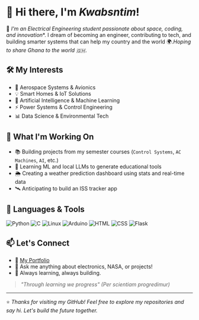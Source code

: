 # 👋 Hi there, I'm *Kwabsntim*!

🚀 *I'm an Electrical Engineering student passionate about space, coding, and innovation**. I dream of becoming an engineer, contributing to tech, and building smarter systems that can help my country and the world 🌍.*Hoping to share Ghana to the world 🇬🇭*.

## 🛠️ My Interests
 - 🌌 Aerospace Systems & Avionics
 - 💡 Smart Homes & IoT Solutions
 - 🤖 Artificial Intelligence & Machine Learning
 - ⚡ Power Systems & Control Engineering
 - 📊 Data Science & Environmental Tech

## 👷 What I'm Working On

- 📚 Building projects from my semester courses (`Control Systems`, `AC Machines`, `AI`, etc.)
- 🧠 Learning ML and local LLMs to generate educational tools
- 🌦️ Creating a weather prediction dashboard using stats and real-time data
- 🛰️ Anticipating to build an ISS tracker app
    
## 🧰 Languages & Tools
![Python](https://img.shields.io/badge/Python-3776AB?style=for-the-badge&logo=python&logoColor=white)
![C](https://img.shields.io/badge/C-00599C?style=for-the-badge&logo=c&logoColor=white)
![Linux](https://img.shields.io/badge/Linux-FCC624?style=for-the-badge&logo=linux&logoColor=black)
![Arduino](https://img.shields.io/badge/Arduino-00979D?style=for-the-badge&logo=arduino&logoColor=white)
![HTML](https://img.shields.io/badge/HTML5-E34F26?style=for-the-badge&logo=html5&logoColor=white)
![CSS](https://img.shields.io/badge/CSS3-1572B6?style=for-the-badge&logo=css3&logoColor=white)
![Flask](https://img.shields.io/badge/Flask-000000?style=for-the-badge&logo=flask&logoColor=white)

## 📫 Let's Connect
- 🔗 [My Portfolio](https://ntimpythonanywhere.pythonanywhere.com)
- 💬 Ask me anything about electronics, NASA, or projects!
- 🌱 Always learning, always building.

> *"Through learning we progress" (Per scientiam progredimur)*
---

⭐ *Thanks for visiting my GitHub! Feel free to explore my repositories and say hi. Let's build the future together.*
